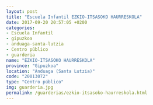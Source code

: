 ```yaml
---
layout: post
title: "Escuela Infantil EZKIO-ITSASOKO HAURRESKOLA"
date: 2017-09-20 20:57:05 +0200
categories:
- Escuela Infantil
- gipuzkoa
- anduaga-santa-lutzia
- Centro público
- guarderia
name: "EZKIO-ITSASOKO HAURRESKOLA"
province: "Gipuzkoa"
location: "Anduaga (Santa Lutzia)"
code: "20013072"
type: "Centro público"
img: guarderia.jpg
permalink: /guarderias/ezkio-itsasoko-haurreskola.html
---
```

